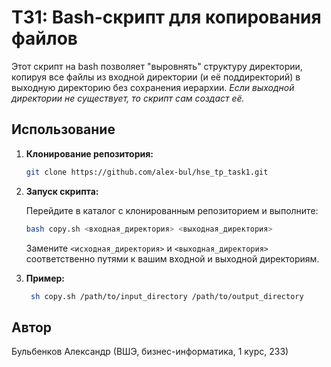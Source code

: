 # ТЗ1: Bash-скрипт для копирования файлов

Этот скрипт на bash позволяет "выровнять" структуру директории, копируя все файлы из входной директории (и её поддиректорий) в выходную директорию без сохранения иерархии. *Если выходной директории не существует, то скрипт сам создаст её.*

## Использование

1. **Клонирование репозитория:**

    ```bash
    git clone https://github.com/alex-bul/hse_tp_task1.git
    ```

2. **Запуск скрипта:**

    Перейдите в каталог с клонированным репозиторием и выполните:

    ```bash
    bash copy.sh <входная_директория> <выходная_директория>
    ```

    Замените `<исходная_директория>` и `<выходная_директория>` соответственно путями к вашим входной и выходной директориям.

3. **Пример:**

   ```bash
    sh copy.sh /path/to/input_directory /path/to/output_directory
    ```

## Автор

Бульбенков Александр (ВШЭ, бизнес-информатика, 1 курс, 233)
